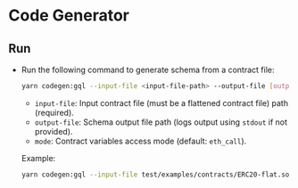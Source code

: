 # Code Generator

## Run

* Run the following command to generate schema from a contract file:

  ```bash
  yarn codegen:gql --input-file <input-file-path> --output-file [output-file-path] --mode [eth_call | storage]
  ```

    * `input-file`: Input contract file (must be a flattened contract file) path (required).
    * `output-file`: Schema output file path (logs output using `stdout` if not provided).
    * `mode`: Contract variables access mode (default: `eth_call`).

  Example: 
  
  ```bash
  yarn codegen:gql --input-file test/examples/contracts/ERC20-flat.sol --output-file schema.gql --mode eth_call
  ```
